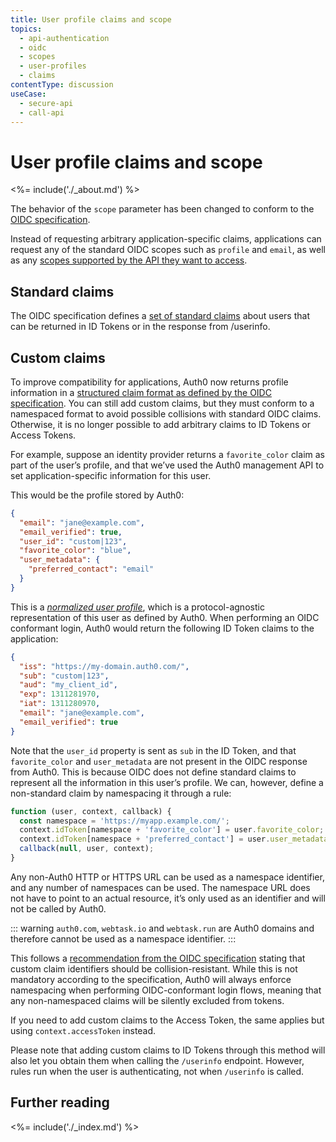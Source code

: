 ```yaml
---
title: User profile claims and scope
topics:
  - api-authentication
  - oidc
  - scopes
  - user-profiles
  - claims
contentType: discussion
useCase:
  - secure-api
  - call-api
---
```


# User profile claims and scope

<%= include('./_about.md') %>

The behavior of the `scope` parameter has been changed to conform to the [OIDC specification](https://openid.net/specs/openid-connect-core-1_0.html#ScopeClaims).

Instead of requesting arbitrary application-specific claims, applications can request any of the standard OIDC scopes such as `profile` and `email`, as well as any [scopes supported by the API they want to access](/api-auth/tutorials/adoption/api-tokens).

## Standard claims

The OIDC specification defines a [set of standard claims](https://openid.net/specs/openid-connect-core-1_0.html#StandardClaims) about users that can be returned in ID Tokens or in the response from /userinfo.

## Custom claims

To improve compatibility for applications, Auth0 now returns profile information in a [structured claim format as defined by the OIDC specification](https://openid.net/specs/openid-connect-core-1_0.html#StandardClaims). You can still add custom claims, but they must conform to a namespaced format to avoid possible collisions with standard OIDC claims. Otherwise, it is no longer possible to add arbitrary claims to ID Tokens or Access Tokens. 

For example, suppose an identity provider returns a `favorite_color` claim as part of the user’s profile, and that we’ve used the Auth0 management API to set application-specific information for this user.

This would be the profile stored by Auth0:

```json
{
  "email": "jane@example.com",
  "email_verified": true,
  "user_id": "custom|123",
  "favorite_color": "blue",
  "user_metadata": {
    "preferred_contact": "email"
  }
}
```

This is a [*normalized user profile*](/user-profile/normalized), which is a protocol-agnostic representation of this user as defined by Auth0. When performing an OIDC conformant login, Auth0 would return the following ID Token claims to the application:

```json
{
  "iss": "https://my-domain.auth0.com/",
  "sub": "custom|123",
  "aud": "my_client_id",
  "exp": 1311281970,
  "iat": 1311280970,
  "email": "jane@example.com",
  "email_verified": true
}
```

Note that the `user_id` property is sent as `sub` in the ID Token, and that `favorite_color` and `user_metadata` are not present in the OIDC response from Auth0. This is because OIDC does not define standard claims to represent all the information in this user’s profile. We can, however, define a non-standard claim by namespacing it through a rule:

```js
function (user, context, callback) {
  const namespace = 'https://myapp.example.com/';
  context.idToken[namespace + 'favorite_color'] = user.favorite_color;
  context.idToken[namespace + 'preferred_contact'] = user.user_metadata.preferred_contact;
  callback(null, user, context);
}
```

Any non-Auth0 HTTP or HTTPS URL can be used as a namespace identifier, and any number of namespaces can be used. The namespace URL does not have to point to an actual resource, it’s only used as an identifier and will not be called by Auth0. 

::: warning
`auth0.com`, `webtask.io` and `webtask.run` are Auth0 domains and therefore cannot be used as a namespace identifier.
:::

This follows a [recommendation from the OIDC specification](https://openid.net/specs/openid-connect-core-1_0.html#AdditionalClaims) stating that custom claim identifiers should be collision-resistant. While this is not mandatory according to the specification, Auth0 will always enforce namespacing when performing OIDC-conformant login flows, meaning that any non-namespaced claims will be silently excluded from tokens.

If you need to add custom claims to the Access Token, the same applies but using `context.accessToken` instead.

Please note that adding custom claims to ID Tokens through this method will also let you obtain them when calling the `/userinfo` endpoint. However, rules run when the user is authenticating, not when `/userinfo` is called.

## Further reading

<%= include('./_index.md') %>
